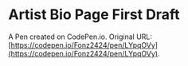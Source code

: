 # Artist Bio Page First Draft

A Pen created on CodePen.io. Original URL: [https://codepen.io/Fonz2424/pen/LYpqOVy](https://codepen.io/Fonz2424/pen/LYpqOVy).


